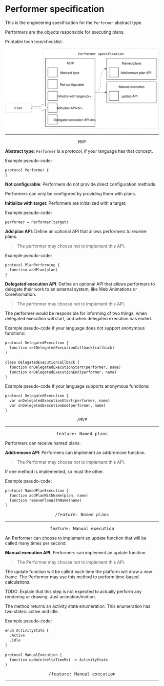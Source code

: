 # Performer specification

This is the engineering specification for the `Performer` abstract type.

Performers are the objects responsible for executing plans.

Printable tech tree/checklist:

![](../../_assets/PerformerTechTree.svg)

---

<p style="text-align:center"><tt>MVP</tt></p>

**Abstract type**: `Performer` is a protocol, if your language has that concept.

Example pseudo-code:

    protocol Performer {
    }

**Not configurable**: Performers do not provide direct configuration methods.

Performers can only be configured by providing them with plans.

**Initialize with target**: Performers are initialized with a target.

Example pseudo-code:

    performer = Performer(target)

**Add plan API**: Define an optional API that allows performers to receive plans.

> The performer may choose not to implement this API.

Example pseudo-code:

    protocol PlanPerforming {
      function addPlan(plan)
    }

**Delegated execution API**: Define an optional API that allows performers to delegate their work to an external system, like Web Animations or CoreAnimation.

> The performer may choose not to implement this API.

The performer would be responsible for informing of two things: when delegated execution will start, and when delegated execution has ended.

Example pseudo-code if your language does not support anonymous functions:

    protocol DelegatedExecution {
      function setDelegatedExecutionCallback(callback)
    }
    
    class DelegatedExecutionCallback {
      function onDelegatedExecutionStart(performer, name)
      function onDelegatedExecutionEnd(performer, name)
    }

Example pseudo-code if your language supports anonymous functions:

    protocol DelegatedExecution {
      var onDelegatedExecutionStart(performer, name)
      var onDelegatedExecutionEnd(performer, name)
    }

<p style="text-align:center"><tt>/MVP</tt></p>

---

<p style="text-align:center"><tt>feature: Named plans</tt></p>

Performers can receive named plans.

**Add/remove API**: Performers can implement an add/remove function.

>The Performer may choose not to implement this API.

If one method is implemented, so must the other.

Example pseudo-code:

    protocol NamedPlanExecution {
      function addPlanWithName(plan, name)
      function removePlanWithName(name)
    }

<p style="text-align:center"><tt>/feature: Named plans</tt></p>

---

<p style="text-align:center"><tt>feature: Manual execution</tt></p>

An Performer can choose to implement an update function that will be called many times per second.

**Manual execution API**: Performers can implement an update function.

>The Performer may choose not to implement this API.

The update function will be called each time the platform will draw a new frame. The Performer may use this method to perform time-based calculations.

TODO: Explain that this step is not expected to actually perform any rendering or drawing. Just animation/motion.

The method returns an activity state enumeration. This enumeration has two states: active and idle.

Example pseudo-code:

    enum ActivityState {
      .Active
      .Idle
    }
    
    protocol ManualExecution {
      function update(deltaTimeMs) -> ActivityState
    }

<p style="text-align:center"><tt>/feature: Manual execution</tt></p>

---
